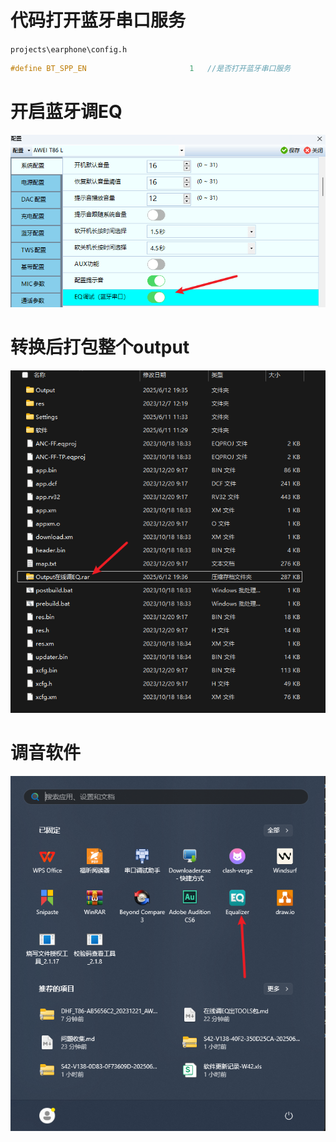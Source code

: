 # 代码打开蓝牙串口服务

`projects\earphone\config.h`

```c
#define BT_SPP_EN                       1   //是否打开蓝牙串口服务
```

# 开启蓝牙调EQ

![image-20250612193447562](./在线调EQ出TOOLS包.assets/image-20250612193447562.png)

# 转换后打包整个output

![image-20250612193716215](./在线调EQ出TOOLS包.assets/image-20250612193716215.png)

# 调音软件

![image-20250612193733062](./在线调EQ出TOOLS包.assets/image-20250612193733062.png)